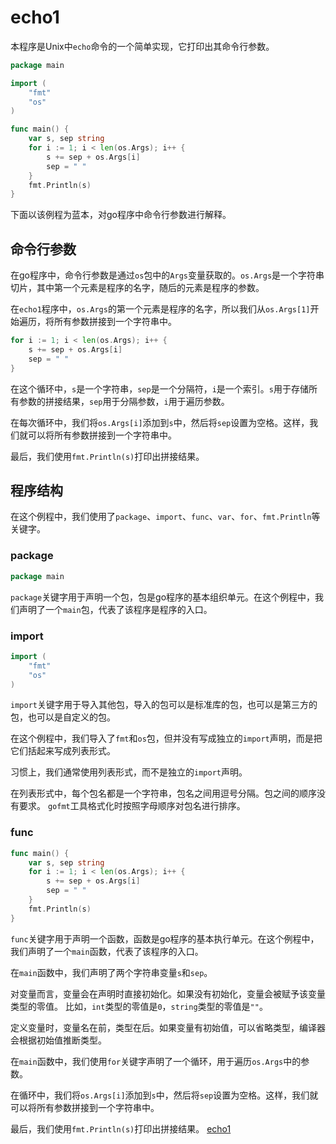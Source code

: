 # echo1

本程序是Unix中`echo`命令的一个简单实现，它打印出其命令行参数。

```go
package main

import (
	"fmt"
	"os"
)

func main() {
	var s, sep string
	for i := 1; i < len(os.Args); i++ {
		s += sep + os.Args[i]
		sep = " "
	}
	fmt.Println(s)
}
```
下面以该例程为蓝本，对go程序中命令行参数进行解释。

## 命令行参数

在go程序中，命令行参数是通过`os`包中的`Args`变量获取的。`os.Args`是一个字符串切片，其中第一个元素是程序的名字，随后的元素是程序的参数。

在`echo1`程序中，`os.Args`的第一个元素是程序的名字，所以我们从`os.Args[1]`开始遍历，将所有参数拼接到一个字符串中。

```go
for i := 1; i < len(os.Args); i++ {
	s += sep + os.Args[i]
	sep = " "
}
```

在这个循环中，`s`是一个字符串，`sep`是一个分隔符，`i`是一个索引。`s`用于存储所有参数的拼接结果，`sep`用于分隔参数，`i`用于遍历参数。

在每次循环中，我们将`os.Args[i]`添加到`s`中，然后将`sep`设置为空格。这样，我们就可以将所有参数拼接到一个字符串中。

最后，我们使用`fmt.Println(s)`打印出拼接结果。

## 程序结构

在这个例程中，我们使用了`package`、`import`、`func`、`var`、`for`、`fmt.Println`等关键字。

### package
```go
package main
```

`package`关键字用于声明一个包，包是go程序的基本组织单元。在这个例程中，我们声明了一个`main`包，代表了该程序是程序的入口。

### import

```go
import (
	"fmt"
	"os"
)
```

`import`关键字用于导入其他包，导入的包可以是标准库的包，也可以是第三方的包，也可以是自定义的包。

在这个例程中，我们导入了`fmt`和`os`包，但并没有写成独立的`import`声明，而是把它们括起来写成列表形式。

习惯上，我们通常使用列表形式，而不是独立的`import`声明。

在列表形式中，每个包名都是一个字符串，包名之间用逗号分隔。包之间的顺序没有要求。
`gofmt`工具格式化时按照字母顺序对包名进行排序。

### func

```go
func main() {
	var s, sep string
	for i := 1; i < len(os.Args); i++ {
		s += sep + os.Args[i]
		sep = " "
	}
	fmt.Println(s)
}
```

`func`关键字用于声明一个函数，函数是go程序的基本执行单元。在这个例程中，我们声明了一个`main`函数，代表了该程序的入口。

在`main`函数中，我们声明了两个字符串变量`s`和`sep`。

对变量而言，变量会在声明时直接初始化。如果没有初始化，变量会被赋予该变量类型的零值。
比如，`int`类型的零值是`0`，`string`类型的零值是`""`。

定义变量时，变量名在前，类型在后。如果变量有初始值，可以省略类型，编译器会根据初始值推断类型。

在`main`函数中，我们使用`for`关键字声明了一个循环，用于遍历`os.Args`中的参数。

在循环中，我们将`os.Args[i]`添加到`s`中，然后将`sep`设置为空格。这样，我们就可以将所有参数拼接到一个字符串中。

最后，我们使用`fmt.Println(s)`打印出拼接结果。
[echo1](../../1.1_Hello_World/Examples/Hello_world/README.md)